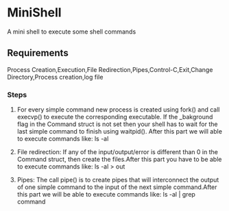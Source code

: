 # MiniShell
A mini shell to execute some shell commands
## Requirements
Process Creation,Execution,File Redirection,Pipes,Control-C,Exit,Change Directory,Process creation,log file
### Steps
1. For every simple command new process is created using fork() and call execvp() to
execute the corresponding executable. If the _bakground flag in the Command struct
is not set then your shell has to wait for the last simple command to finish
using waitpid().  After this part  we will able to execute commands like:
 ls -al

2. File redirection: If any of the input/output/error is different than 0 in the
Command struct, then create the files.After
this part you have to be able to execute commands like:
 ls -al > out

3. Pipes: The call pipe() is to create pipes that will interconnect the output
of one simple command to the input of the next simple command.After this part we will be able to execute commands like:
 ls -al | grep command

